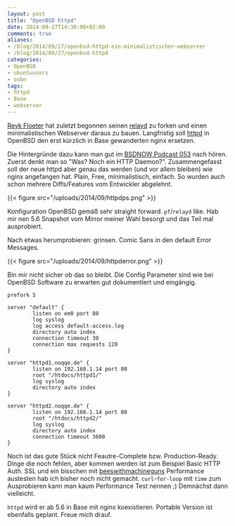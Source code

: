 ```yaml
---
layout: post
title: "OpenBSD httpd"
date: 2014-09-27T14:30:00+02:00
comments: true
aliases:
- /blog/2014/09/27/openbsd-httpd-ein-minimalistischer-webserver
- /blog/2014/09/27/openbsd-httpd
categories:
- OpenBSD
- ubuntuusers
- osbn
tags:
- httpd
- Base
- webserver
---
```

[Reyk Floeter](https://twitter.com/reykfloeter) hat zuletzt begonnen seinen
[relayd](http://bsd.plumbing) zu forken und einen minimalistischen Webserver
daraus zu bauen. Langfristig soll
[httpd](http://www.openbsd.org/cgi-bin/man.cgi/OpenBSD-current/man8/httpd.8) in
OpenBSD den erst kürzlich in Base gewanderten nginx ersetzen.

Die Hintergründe dazu kann man gut im [BSDNOW Podcast 053](http://www.bsdnow.tv/episodes/2014_09_03-its_hammer_time) nach hören.
Zuerst denkt man so "Was? Noch ein HTTP Daemon?". Zusammengefasst soll der neue httpd
aber genau das werden (und vor allem bleiben) wie nginx angefangen hat. Plain,
Free, minimalistisch, einfach. So wurden auch schon mehrere Diffs/Features vom Entwickler
abgelehnt.

{{< figure src="/uploads/2014/09/httpdps.png" >}}

Konfiguration OpenBSD gemäß sehr straight forward. `pf`/`relayd` like.
Hab mir nen 5.6 Snapshot vom Mirror meiner Wahl besorgt und das Teil mal
ausprobiert.

Nach etwas herumprobieren: grinsen. Comic Sans in den default Error Messages.

{{< figure src="/uploads/2014/09/httpderror.png" >}}

Bin mir nicht sicher ob das so bleibt. Die Config Parameter sind wie bei OpenBSD Software
zu erwarten gut dokumentiert und eingängig.

```
prefork 5

server "default" {
        listen on em0 port 80
        log syslog
        log access default-access.log
        directory auto index
        connection timeout 30
        connection max requests 120
}

server "httpd1.noqqe.de" {
        listen on 192.168.1.14 port 80
        root "/htdocs/httpd1/"
        log syslog
        directory auto index
}

server "httpd2.noqqe.de" {
        listen on 192.168.1.14 port 80
        root "/htdocs/httpd2/"
        log syslog
        directory auto index
        connection timeout 3600
}
```

Noch ist das gute Stück nicht Feautre-Complete bzw. Production-Ready.
Dinge die noch fehlen, aber kommen werden ist zum Beispiel Basic HTTP Auth.
SSL und ein bisschen mit [beeswithmachineguns](https://github.com/newsapps/beeswithmachineguns)
Performance austesten hab ich bisher noch
nicht gemacht. `curl`-`for-loop` mit `time` zum Ausprobieren kann man kaum Performance Test nennen ;)
Demnächst dann vielleicht.

`httpd` wird er ab 5.6 in Base mit nginx koexistieren. Portable Version ist
ebenfalls geplant. Freue mich drauf.
